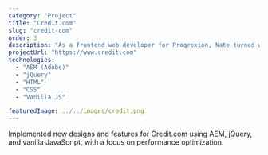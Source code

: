 ```yaml
---
category: "Project"
title: "Credit.com"
slug: "credit-com"
order: 3
description: "As a frontend web developer for Progrexion, Nate turned wireframes into real components and site pages for Credit.com, and led the project to optimize site performance."
projectUrl: "https://www.credit.com"
technologies: 
  - "AEM (Adobe)"
  - "jQuery"
  - "HTML"
  - "CSS"
  - "Vanilla JS"

featuredImage: ../../images/credit.png
---
```


Implemented new designs and features for Credit.com using AEM, jQuery, and vanilla JavaScript, with a focus on performance optimization. 
